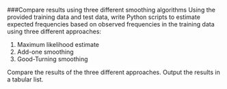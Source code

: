 ###Compare results using three different smoothing algorithms
Using the provided training data and test data, write Python scripts to estimate expected frequencies based on observed frequencies in the training data using three different approaches:
1. Maximum likelihood estimate
2. Add-one smoothing
3. Good-Turning smoothing

Compare the results of the three different approaches. Output the results in a tabular list. 
